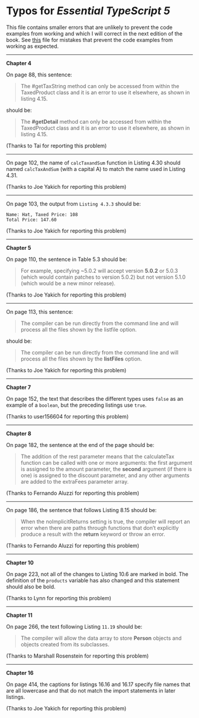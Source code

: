 # Typos for *Essential TypeScript 5*

This file contains smaller errors that are unlikely to prevent the code examples from working and which I will correct in the next edition of the book. See [this](errata.md) file for mistakes that prevent the code examples from working as expected.

---

**Chapter 4**

On page 88, this sentence:

>   The #getTaxString method can only be accessed from within the TaxedProduct class and it is an error to use it elsewhere, as shown in listing 4.15.

should be:

>   The **#getDetail** method can only be accessed from within the TaxedProduct class and it is an error to use it elsewhere, as shown in listing 4.15.

(Thanks to Tai for reporting this problem)

---

On page 102, the name of `calcTaxandSum` function in Listing 4.30 should named  `calcTaxAndSum` (with a capital A) to match the name used in Listing 4.31.

(Thanks to Joe Yakich for reporting this problem)

---

On page 103, the output from `Listing 4.3.3` should be:

    Name: Hat, Taxed Price: 108
    Total Price: 147.60

(Thanks to Joe Yakich for reporting this problem)

---

**Chapter 5**

On page 110, the sentence in Table 5.3 should be:

>   For example, specifying ~5.0.2 will accept version **5.0.2** or 5.0.3 (which would contain patches to version 5.0.2) but not version 5.1.0 (which would be a new minor release).

(Thanks to Joe Yakich for reporting this problem)

---

On page 113, this sentence:

>   The compiler can be run directly from the command line and will process all the files shown by the listfile option. 

should be:

>   The compiler can be run directly from the command line and will process all the files shown by the **listFiles** option. 

(Thanks to Joe Yakich for reporting this problem)

---

**Chapter 7**

On page 152, the text that describes the different types uses `false` as an example of a `boolean`, but the preceding listings use `true`.

(Thanks to user156604 for reporting this problem)

---

**Chapter 8**

On page 182, the sentence at the end of the page should be:

>   The addition of the rest parameter means that the calculateTax function can be called with one or more arguments: the first argument is assigned to the amount parameter, the **second** argument (if there is one) is assigned to the discount parameter, and any other arguments are added to the extraFees parameter array.

(Thanks to Fernando Aluzzi for reporting this problem)

---

On page 186, the sentence that follows Listing 8.15 should be:

>   When the noImplicitReturns setting is true, the compiler will report an error when there are paths through functions that don’t explicitly produce a result with the **return** keyword or throw an error. 

(Thanks to Fernando Aluzzi for reporting this problem)

---

**Chapter 10**

On page 223, not all of the changes to Listing 10.6 are marked in bold. The definition of the `products` variable has also changed and this statement should also be bold.

(Thanks to Lynn for reporting this problem)

---

**Chapter 11**

On page 266, the text following Listing `11.19` should be:

>The compiler will allow the data array to store **Person** objects and objects created from its subclasses.


(Thanks to Marshall Rosenstein for reporting this problem)

---

**Chapter 16**

On page 414, the captions for listings 16.16 and 16.17 specify file names that are all lowercase and that do not match the import statements in later listings.

(Thanks to Joe Yakich for reporting this problem)